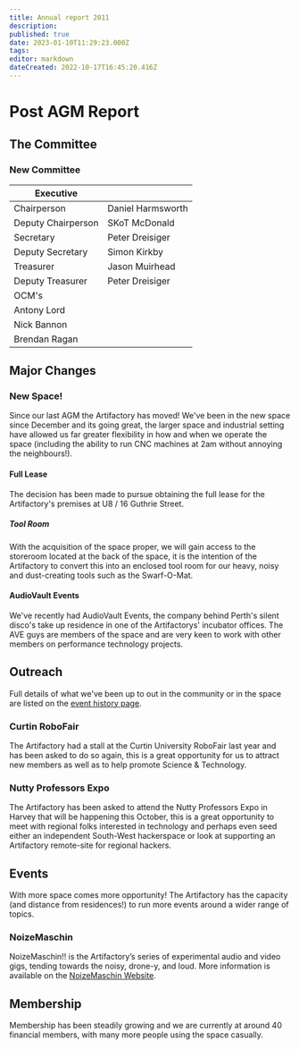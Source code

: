 ```yaml
---
title: Annual report 2011
description: 
published: true
date: 2023-01-10T11:29:23.000Z
tags: 
editor: markdown
dateCreated: 2022-10-17T16:45:20.416Z
---
```


# Post AGM Report

## The Committee

### New Committee

| Executive          |                   |
|--------------------|-------------------|
| Chairperson        | Daniel Harmsworth |
| Deputy Chairperson | SKoT McDonald     |
| Secretary          | Peter Dreisiger   |
| Deputy Secretary   | Simon Kirkby      |
| Treasurer          | Jason Muirhead    |
| Deputy Treasurer   | Peter Dreisiger   |
| OCM's              |                   |
| Antony Lord        |                   |
| Nick Bannon        |                   |
| Brendan Ragan      |                   |

## Major Changes

### New Space!

Since our last AGM the Artifactory has moved! We've been in the new space since December and its going great, the larger space and industrial setting have allowed us far greater flexibility in how and when we operate the space (including the ability to run CNC machines at 2am without annoying the neighbours!).

#### Full Lease

The decision has been made to pursue obtaining the full lease for the Artifactory's premises at U8 / 16 Guthrie Street.

##### Tool Room

With the acquisition of the space proper, we will gain access to the storeroom located at the back of the space, it is the intention of the Artifactory to convert this into an enclosed tool room for our heavy, noisy and dust-creating tools such as the Swarf-O-Mat.

#### AudioVault Events

We've recently had AudioVault Events, the company behind Perth's silent disco's take up residence in one of the Artifactorys' incubator offices. The AVE guys are members of the space and are very keen to work with other members on performance technology projects.

## Outreach

Full details of what we've been up to out in the community or in the space are listed on the [event history page](/artifactory_events_history).

### Curtin RoboFair

The Artifactory had a stall at the Curtin University RoboFair last year and has been asked to do so again, this is a great opportunity for us to attract new members as well as to help promote Science & Technology.

### Nutty Professors Expo

The Artifactory has been asked to attend the Nutty Professors Expo in Harvey that will be happening this October, this is a great opportunity to meet with regional folks interested in technology and perhaps even seed either an independent South-West hackerspace or look at supporting an Artifactory remote-site for regional hackers.

## Events

With more space comes more opportunity! The Artifactory has the capacity (and distance from residences!) to run more events around a wider range of topics.

### NoizeMaschin

NoizeMaschin!! is the Artifactory’s series of experimental audio and video gigs, tending towards the noisy, drone-y, and loud. More information is available on the [NoizeMaschin Website](http://noizemaschin.artifactory.org.au).

## Membership

Membership has been steadily growing and we are currently at around 40 financial members, with many more people using the space casually.
